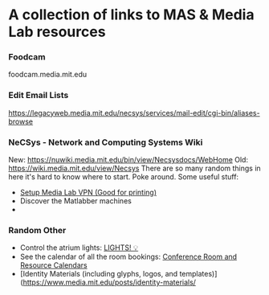 # A collection of links to MAS & Media Lab resources 

### Foodcam
foodcam.media.mit.edu

### Edit Email Lists
https://legacyweb.media.mit.edu/necsys/services/mail-edit/cgi-bin/aliases-browse


### NeCSys - Network and Computing Systems Wiki
New: https://nuwiki.media.mit.edu/bin/view/Necsysdocs/WebHome
Old: https://wiki.media.mit.edu/view/Necsys
There are so many random things in here it's hard to know where to start. Poke around.
Some useful stuff:
* [Setup Media Lab VPN (Good for printing)](https://nuwiki.media.mit.edu/bin/view/Necsysdocs/HowToVPN)
* Discover the Matlabber machines
* 

### Random Other

* Control the atrium lights: [LIGHTS! 💡](http://lights.media.mit.edu/atrium/)
* See the calendar of all the room bookings: [Conference Room and Resource Calendars](https://roomrequest.media.mit.edu)
* [Identity Materials (including glyphs, logos, and templates)](https://www.media.mit.edu/posts/identity-materials/




